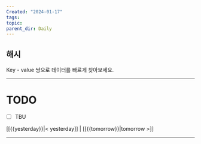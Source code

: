 ```yaml
---
Created: "2024-01-17"
tags: 
topic: 
parent_dir: Daily
---
```

## 해시
Key - value 쌍으로 데이터를 빠르게 찾아보세요. 


----
# TODO
- [ ] TBU 
  
[[{{yesterday}}|< yesterday]] | [[{{tomorrow}}|tomorrow >]]  
  
---  
